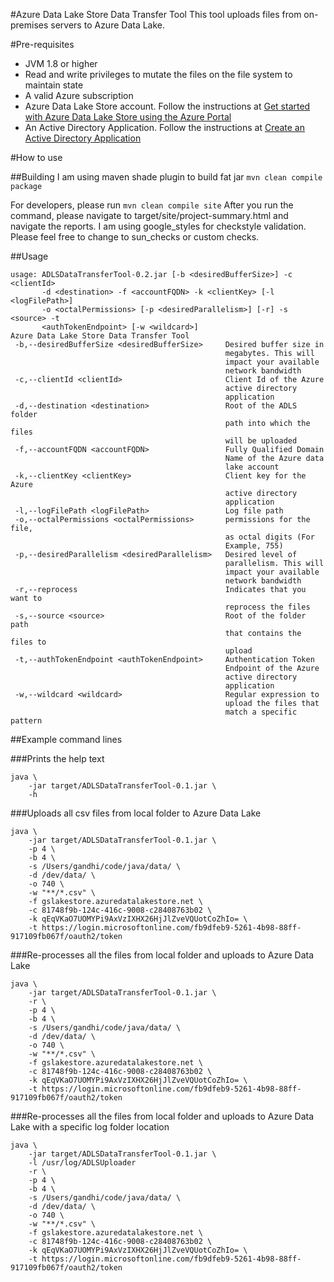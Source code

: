 #Azure Data Lake Store Data Transfer Tool
This tool uploads files from on-premises servers to Azure Data Lake.

#Pre-requisites
- JVM 1.8 or higher
- Read and write privileges to mutate the files on the file system to maintain state
- A valid Azure subscription
- Azure Data Lake Store account. Follow the instructions at [Get started with Azure Data Lake Store using the Azure Portal](https://azure.microsoft.com/en-us/documentation/articles/data-lake-store-get-started-portal/)
- An Active Directory Application. Follow the instructions at [Create an Active Directory Application](https://azure.microsoft.com/en-us/documentation/articles/data-lake-store-authenticate-using-active-directory/#create-an-active-directory-application)

#How to use

##Building
I am using maven shade plugin to build fat jar
`mvn clean compile package`

For developers, please run
`mvn clean compile site`
After you run the command, please navigate to target/site/project-summary.html and
navigate the reports. I am using google_styles for checkstyle validation. Please feel
free to change to sun_checks or custom checks.

##Usage
```
usage: ADLSDataTransferTool-0.2.jar [-b <desiredBufferSize>] -c <clientId>
       -d <destination> -f <accountFQDN> -k <clientKey> [-l <logFilePath>]
       -o <octalPermissions> [-p <desiredParallelism>] [-r] -s <source> -t
       <authTokenEndpoint> [-w <wildcard>]
Azure Data Lake Store Data Transfer Tool
 -b,--desiredBufferSize <desiredBufferSize>     Desired buffer size in
                                                megabytes. This will
                                                impact your available
                                                network bandwidth
 -c,--clientId <clientId>                       Client Id of the Azure
                                                active directory
                                                application
 -d,--destination <destination>                 Root of the ADLS folder
                                                path into which the files
                                                will be uploaded
 -f,--accountFQDN <accountFQDN>                 Fully Qualified Domain
                                                Name of the Azure data
                                                lake account
 -k,--clientKey <clientKey>                     Client key for the Azure
                                                active directory
                                                application
 -l,--logFilePath <logFilePath>                 Log file path
 -o,--octalPermissions <octalPermissions>       permissions for the file,
                                                as octal digits (For
                                                Example, 755)
 -p,--desiredParallelism <desiredParallelism>   Desired level of
                                                parallelism. This will
                                                impact your available
                                                network bandwidth
 -r,--reprocess                                 Indicates that you want to
                                                reprocess the files
 -s,--source <source>                           Root of the folder path
                                                that contains the files to
                                                upload
 -t,--authTokenEndpoint <authTokenEndpoint>     Authentication Token
                                                Endpoint of the Azure
                                                active directory
                                                application
 -w,--wildcard <wildcard>                       Regular expression to
                                                upload the files that
                                                match a specific pattern
```
##Example command lines

###Prints the help text
```
java \
    -jar target/ADLSDataTransferTool-0.1.jar \
    -h
```
###Uploads all csv files from local folder to Azure Data Lake
```
java \
    -jar target/ADLSDataTransferTool-0.1.jar \
    -p 4 \
    -b 4 \
    -s /Users/gandhi/code/java/data/ \
    -d /dev/data/ \
    -o 740 \
    -w "**/*.csv" \
    -f gslakestore.azuredatalakestore.net \
    -c 81748f9b-124c-416c-9008-c28408763b02 \
    -k qEqVKaO7UOMYPi9AxVzIXHX26HjJlZveVQUotCoZhIo= \
    -t https://login.microsoftonline.com/fb9dfeb9-5261-4b98-88ff-917109fb067f/oauth2/token
```
###Re-processes all the files from local folder and uploads to Azure Data Lake
```
java \
    -jar target/ADLSDataTransferTool-0.1.jar \
    -r \
    -p 4 \
    -b 4 \
    -s /Users/gandhi/code/java/data/ \
    -d /dev/data/ \
    -o 740 \
    -w "**/*.csv" \
    -f gslakestore.azuredatalakestore.net \
    -c 81748f9b-124c-416c-9008-c28408763b02 \
    -k qEqVKaO7UOMYPi9AxVzIXHX26HjJlZveVQUotCoZhIo= \
    -t https://login.microsoftonline.com/fb9dfeb9-5261-4b98-88ff-917109fb067f/oauth2/token
```
###Re-processes all the files from local folder and uploads to Azure Data Lake with a specific log folder location
```
java \
    -jar target/ADLSDataTransferTool-0.1.jar \
    -l /usr/log/ADLSUploader
    -r \
    -p 4 \
    -b 4 \
    -s /Users/gandhi/code/java/data/ \
    -d /dev/data/ \
    -o 740 \
    -w "**/*.csv" \
    -f gslakestore.azuredatalakestore.net \
    -c 81748f9b-124c-416c-9008-c28408763b02 \
    -k qEqVKaO7UOMYPi9AxVzIXHX26HjJlZveVQUotCoZhIo= \
    -t https://login.microsoftonline.com/fb9dfeb9-5261-4b98-88ff-917109fb067f/oauth2/token
```